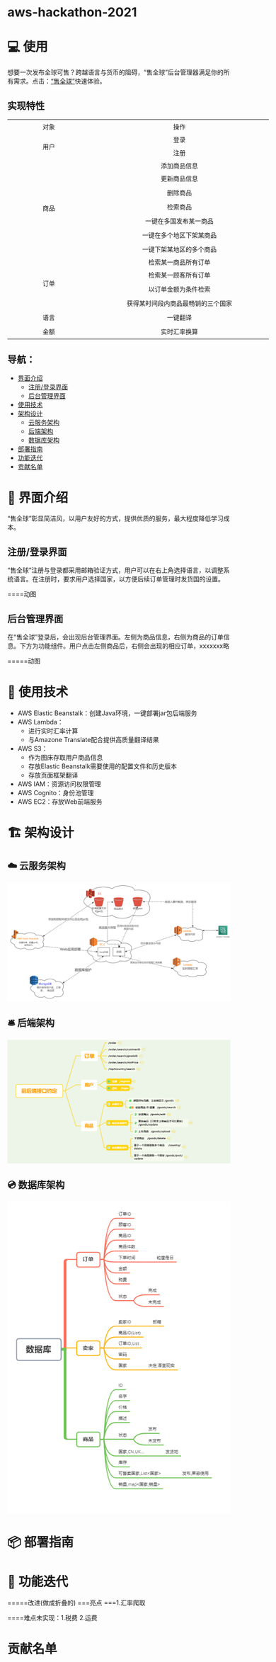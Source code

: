 # aws-hackathon-2021

# :computer: 使用
想要一次发布全球可售？跨越语言与货币的阻碍，“售全球”后台管理器满足你的所有需求。点击：[“售全球”](https://github.com/Oran-Ac/aws-hackathon-2021/edit/master/README.md)快速体验。

## 实现特性


<table border="0" cellpadding="0" cellspacing="0" width="591" style="border-collapse:
 collapse;table-layout:fixed;width:443pt" >
 <colgroup><col width="181" style="mso-width-source:userset;mso-width-alt:6371;width:136pt">
 <col class="xl637116" width="410" style="mso-width-source:userset;mso-width-alt:
 14449;width:307pt">
 </colgroup><tbody><tr height="27" style="mso-height-source:userset;height:20.0pt">
  <td height="27" class="xl647116" width="181" style="height:20.0pt;width:136pt" align="center">对象</td>
  <td class="xl647116" width="410" style="border-left:none;width:307pt" align="center">操作</td>
 </tr>
 <tr height="27" style="mso-height-source:userset;height:20.0pt">
  <td rowspan="2" height="54" class="xl647116" style="height:40.0pt;border-top:none" align="center">用户</td>
  <td class="xl647116" style="border-top:none;border-left:none" align="center">登录</td>
 </tr>
 <tr height="27" style="mso-height-source:userset;height:20.0pt">
  <td height="27" class="xl647116" style="height:20.0pt;border-top:none;border-left:
  none" align="center">注册</td>
 </tr>
 <tr height="27" style="mso-height-source:userset;height:20.0pt">
  <td rowspan="7" height="189" class="xl647116" style="height:140.0pt;border-top:
  none" align="center">商品</td>
  <td class="xl647116" style="border-top:none;border-left:none" align="center">添加商品信息</td>
 </tr>
 <tr height="27" style="mso-height-source:userset;height:20.0pt" align="center">
  <td height="27" class="xl647116" style="height:20.0pt;border-top:none;border-left:
  none">更新商品信息</td>
 </tr>
 <tr height="27" style="mso-height-source:userset;height:20.0pt" align="center">
  <td height="27" class="xl647116" style="height:20.0pt;border-top:none;border-left:
  none">删除商品</td>
 </tr>
 <tr height="27" style="mso-height-source:userset;height:20.0pt" align="center">
  <td height="27" class="xl647116" style="height:20.0pt;border-top:none;border-left:
  none">检索商品</td>
 </tr>
 <tr height="27" style="mso-height-source:userset;height:20.0pt" align="center">
  <td height="27" class="xl647116" style="height:20.0pt;border-top:none;border-left:
  none">一键在多国发布某一商品</td>
 </tr>
 <tr height="27" style="mso-height-source:userset;height:20.0pt" align="center">
  <td height="27" class="xl647116" style="height:20.0pt;border-top:none;border-left:
  none">一键在多个地区下架某商品</td>
 </tr>
 <tr height="27" style="mso-height-source:userset;height:20.0pt" align="center">
  <td height="27" class="xl647116" style="height:20.0pt;border-top:none;border-left:
  none">一键下架某地区的多个商品</td>
 </tr>
 <tr height="27" style="mso-height-source:userset;height:20.0pt" align="center">
  <td rowspan="4" height="108" class="xl647116" style="height:80.0pt;border-top:none">订单</td>
  <td class="xl647116" style="border-top:none;border-left:none">检索某一商品所有订单</td>
 </tr>
 <tr height="27" style="mso-height-source:userset;height:20.0pt" align="center">
  <td height="27" class="xl647116" style="height:20.0pt;border-top:none;border-left:
  none">检索某一顾客所有订单</td>
 </tr>
 <tr height="27" style="mso-height-source:userset;height:20.0pt" align="center">
  <td height="27" class="xl647116" style="height:20.0pt;border-top:none;border-left:
  none">以订单金额为条件检索</td>
 </tr>
 <tr height="27" style="mso-height-source:userset;height:20.0pt" align="center">
  <td height="27" class="xl647116" style="height:20.0pt;border-top:none;border-left:
  none">获得某时间段内商品最畅销的三个国家</td>
 </tr>
 <tr height="27" style="mso-height-source:userset;height:20.0pt">
  <td height="27" class="xl647116" width="181" style="height:20.0pt;width:136pt" align="center">语言</td>
  <td class="xl647116" width="410" style="border-left:none;width:307pt" align="center">一键翻译</td>
 </tr>
 <tr height="27" style="mso-height-source:userset;height:20.0pt">
  <td height="27" class="xl647116" width="181" style="height:20.0pt;width:136pt" align="center">金额</td>
  <td class="xl647116" width="410" style="border-left:none;width:307pt" align="center">实时汇率换算</td>
 </tr>

</tbody></table>



## 导航：
- [界面介绍](https://github.com/Oran-Ac/aws-hackathon-2021/#rocket-%E7%95%8C%E9%9D%A2%E4%BB%8B%E7%BB%8D)
  - [注册/登录界面](https://github.com/Oran-Ac/aws-hackathon-2021/#%E6%B3%A8%E5%86%8C%E7%99%BB%E5%BD%95%E7%95%8C%E9%9D%A2)
  - [后台管理界面](https://github.com/Oran-Ac/aws-hackathon-2021/#%E5%90%8E%E5%8F%B0%E7%AE%A1%E7%90%86%E7%95%8C%E9%9D%A2)
- [使用技术](https://github.com/Oran-Ac/aws-hackathon-2021/#page_with_curl-%E4%BD%BF%E7%94%A8%E6%8A%80%E6%9C%AF%E8%AF%B4%E6%98%8E)
- [架构设计](https://github.com/Oran-Ac/aws-hackathon-2021/#%EF%B8%8F-%E6%9E%B6%E6%9E%84%E8%AE%BE%E8%AE%A1)
  - [云服务架构](https://github.com/Oran-Ac/aws-hackathon-2021/#%E4%BA%91%E6%9C%8D%E5%8A%A1%E6%9E%B6%E6%9E%84) 
  - [后端架构](https://github.com/Oran-Ac/aws-hackathon-2021/#%E5%90%8E%E7%AB%AF%E6%9E%B6%E6%9E%84)
  - [数据库架构](https://github.com/Oran-Ac/aws-hackathon-2021/#%E6%95%B0%E6%8D%AE%E5%BA%93%E6%9E%B6%E6%9E%84)
- [部署指南](https://github.com/Oran-Ac/aws-hackathon-2021/#%E9%83%A8%E7%BD%B2%E6%8C%87%E5%8D%97)
- [功能迭代](https://github.com/Oran-Ac/aws-hackathon-2021/#%E5%BE%85%E5%BC%80%E5%8F%91)
- [贡献名单](https://github.com/Oran-Ac/aws-hackathon-2021/#%E8%B4%A1%E7%8C%AE%E5%90%8D%E5%8D%95)




# :rocket: 界面介绍
“售全球”彰显简洁风，以用户友好的方式，提供优质的服务，最大程度降低学习成本。
## 注册/登录界面
“售全球”注册与登录都采用邮箱验证方式，用户可以在右上角选择语言，以调整系统语言。在注册时，要求用户选择国家，以方便后续订单管理时发货国的设置。

====动图

## 后台管理界面
在“售全球”登录后，会出现后台管理界面。左侧为商品信息，右侧为商品的订单信息。下方为功能组件。用户点击左侧商品后，右侧会出现的相应订单，xxxxxxx略

=====动图


# :page_with_curl: 使用技术
- AWS Elastic Beanstalk：创建Java环境，一键部署jar包后端服务
- AWS Lambda：
  - 进行实时汇率计算
  - 与Amazone Translate配合提供高质量翻译结果  
- AWS S3：
  - 作为图床存取用户商品信息
  - 存放Elastic Beanstalk需要使用的配置文件和历史版本
  - 存放页面框架翻译
- AWS IAM：资源访问权限管理
- AWS Cognito：身份池管理
- AWS EC2：存放Web前端服务       


# 🏗️ 架构设计
## ☁️ 云服务架构
![image](https://github.com/Oran-Ac/aws-hackathon-2021/blob/master/structure.png)
## 🛎️ 后端架构
![image](https://github.com/Oran-Ac/aws-hackathon-2021/blob/master/Back-end%20frame.png)
## 💿 数据库架构
![image](https://github.com/Oran-Ac/aws-hackathon-2021/blob/master/db.png)

# 📦 部署指南


# 🔨 功能迭代
=====改进(做成折叠的)
===亮点
===1.汇率爬取


====难点未实现：1.税费  2.运费 
# 贡献名单



